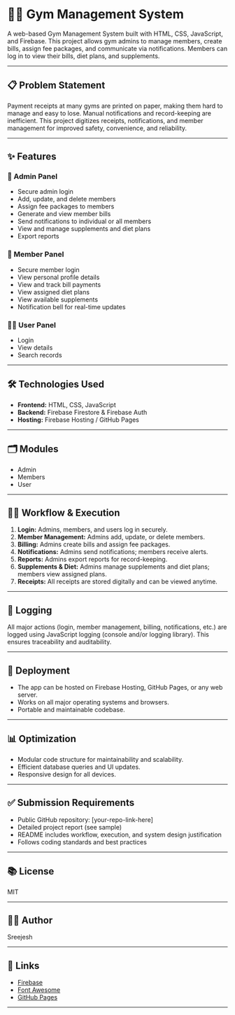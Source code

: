 # 🏋️‍♂️ Gym Management System

A web-based Gym Management System built with HTML, CSS, JavaScript, and Firebase. This project allows gym admins to manage members, create bills, assign fee packages, and communicate via notifications. Members can log in to view their bills, diet plans, and supplements.

---

## 📋 Problem Statement
Payment receipts at many gyms are printed on paper, making them hard to manage and easy to lose. Manual notifications and record-keeping are inefficient. This project digitizes receipts, notifications, and member management for improved safety, convenience, and reliability.

---

## ✨ Features

### 🔐 Admin Panel
- Secure admin login
- Add, update, and delete members
- Assign fee packages to members
- Generate and view member bills
- Send notifications to individual or all members
- View and manage supplements and diet plans
- Export reports

### 🙋 Member Panel
- Secure member login
- View personal profile details
- View and track bill payments
- View assigned diet plans
- View available supplements
- Notification bell for real-time updates

### 🧑‍💻 User Panel
- Login
- View details
- Search records

---

## 🛠️ Technologies Used
- **Frontend:** HTML, CSS, JavaScript
- **Backend:** Firebase Firestore & Firebase Auth
- **Hosting:** Firebase Hosting / GitHub Pages

---

## 🗂️ Modules
- Admin
- Members
- User

---

## 🏃‍♂️ Workflow & Execution
1. **Login:** Admins, members, and users log in securely.
2. **Member Management:** Admins add, update, or delete members.
3. **Billing:** Admins create bills and assign fee packages.
4. **Notifications:** Admins send notifications; members receive alerts.
5. **Reports:** Admins export reports for record-keeping.
6. **Supplements & Diet:** Admins manage supplements and diet plans; members view assigned plans.
7. **Receipts:** All receipts are stored digitally and can be viewed anytime.

---

## 📝 Logging
All major actions (login, member management, billing, notifications, etc.) are logged using JavaScript logging (console and/or logging library). This ensures traceability and auditability.

---

## 🚀 Deployment
- The app can be hosted on Firebase Hosting, GitHub Pages, or any web server.
- Works on all major operating systems and browsers.
- Portable and maintainable codebase.

---

## 📊 Optimization
- Modular code structure for maintainability and scalability.
- Efficient database queries and UI updates.
- Responsive design for all devices.

---

## ✅ Submission Requirements
- Public GitHub repository: [your-repo-link-here]
- Detailed project report (see sample)
- README includes workflow, execution, and system design justification
- Follows coding standards and best practices

---

## 📚 License
MIT

---

## 👨‍💻 Author
Sreejesh

---

## 🔗 Links
- [Firebase](https://firebase.google.com/)
- [Font Awesome](https://fontawesome.com/)
- [GitHub Pages](https://pages.github.com/)

---

